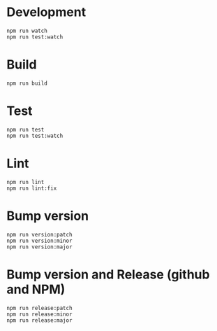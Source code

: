 # Development

    npm run watch
    npm run test:watch

# Build

    npm run build

# Test

    npm run test
    npm run test:watch

# Lint

    npm run lint
    npm run lint:fix

# Bump version

    npm run version:patch
    npm run version:minor
    npm run version:major

# Bump version and Release (github and NPM)

    npm run release:patch
    npm run release:minor
    npm run release:major
